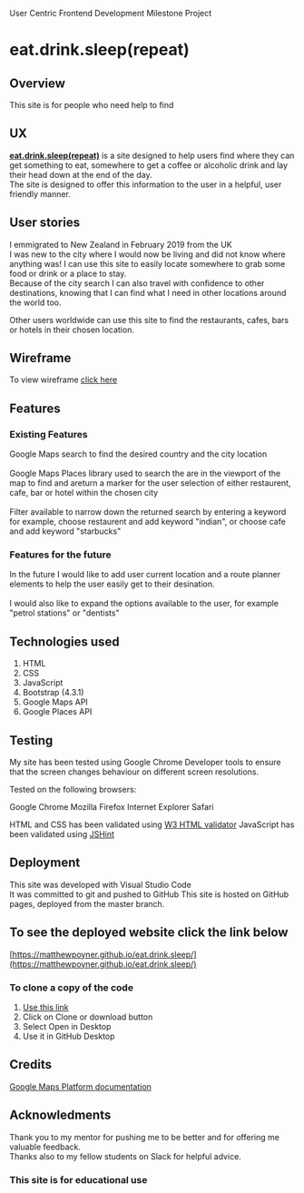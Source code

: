 User Centric Frontend Development Milestone Project

# eat.drink.sleep(repeat)

## Overview
This site is for people who need help to find 

## UX
<b>[eat.drink.sleep(repeat)](https://matthewpoyner.github.io/eat.drink.sleep/)</b> is a site designed to help users find where they can get something to eat, somewhere to get a coffee or alcoholic drink and lay their head down at the end of the day.
<br>The site is designed to offer this information to the user in a helpful, user friendly manner.
<br>

## User stories
I emmigrated to New Zealand in February 2019 from the UK<br>I was new to the city where I would now be living and did not know where anything was! I can use this site to easily locate somewhere to grab some food or drink or a place to stay.<br>Because of the city search I can also travel with confidence to other destinations, knowing that I can find what I need in other locations around the world too.

Other users worldwide can use this site to find the restaurants, cafes, bars or hotels in their chosen location.

## Wireframe
To view wireframe [click here](https://github.com/matthewpoyner/eat.drink.sleep/blob/master/assets/images/MS2%20wireframe.png)

## Features
### Existing Features
Google Maps search to find the desired country and the city location
<br><br>
Google Maps Places library used to search the are in the viewport of the map to find and areturn a marker for the user selection of either restaurent, cafe, bar or hotel within the chosen city
<br><br>
Filter available to narrow down the returned search by entering a keyword for example, choose restaurent and add keyword "indian", or choose cafe and add keyword "starbucks"

### Features for the future
In the future I would like to add user current location and a route planner elements to help the user easily get to their desination.
<br><br>
I would also like to expand the options available to the user, for example "petrol stations" or "dentists"

## Technologies used
1. HTML
2. CSS
3. JavaScript
4. Bootstrap (4.3.1)
5. Google Maps API
6. Google Places API


## Testing

My site has been tested using Google Chrome Developer tools to ensure that the screen changes behaviour on different screen resolutions.

Tested on the following browsers:

Google Chrome
Mozilla Firefox
Internet Explorer
Safari

HTML and CSS has been validated using [W3 HTML validator](https://validator.w3.org)
JavaScript has been validated using [JSHint](https://validator.w3.org)

## Deployment
This site was developed with Visual Studio Code<br>
It was committed to git and pushed to GitHub
This site is hosted on GitHub pages, deployed from the master branch.

## To see the deployed website click the link below
[https://matthewpoyner.github.io/eat.drink.sleep/](https://matthewpoyner.github.io/eat.drink.sleep/) 

### To clone a copy of the code
1. [Use this link](https://github.com/matthewpoyner/eat.drink.sleep)
2. Click on Clone or download button
3. Select Open in Desktop
4. Use it in GitHub Desktop

## Credits
[Google Maps Platform documentation](https://developers.google.com/maps/documentation/javascript/tutorial)


## Acknowledments
Thank you to my mentor for pushing me to be better and for offering me valuable feedback.<br>
Thanks also to my fellow students on Slack for helpful advice.


### This site is for educational use